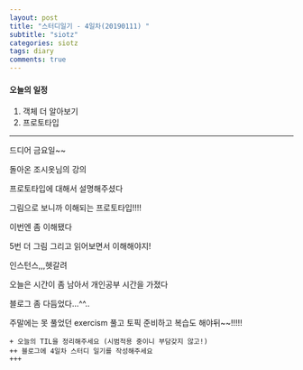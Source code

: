 ```yaml
---
layout: post
title: "스터디일기 - 4일차(20190111) "
subtitle: "siotz"
categories: siotz
tags: diary
comments: true
---
```


#### 오늘의 일정

1. 객체 더 알아보기
1. 프로토타입

---

드디어 금요일~~

돌아온 조시옷님의 강의

프로토타입에 대해서 설명해주셨다

그림으로 보니까 이해되는 프로토타입!!!!

이번엔 좀 이해됐다

5번 더 그림 그리고 읽어보면서 이해해야지!

인스턴스,,,헷갈려

오늘은 시간이 좀 남아서 개인공부 시간을 가졌다

블로그 좀 다듬었다...^^..

주말에는 못 풀었던 exercism 풀고
토픽 준비하고
복습도 해야뒤~~!!!!!

```
+ 오늘의 TIL을 정리해주세요 (시범적용 중이니 부담갖지 않고!)
++ 블로그에 4일차 스터디 일기를 작성해주세요
+++
```
